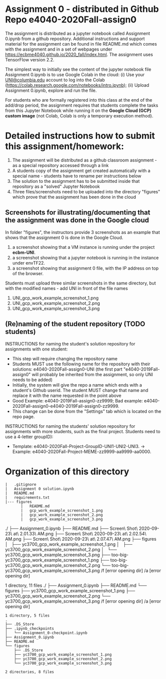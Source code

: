 
# Assignment 0 - distributed in Github Repo e4040-2020Fall-assign0
The assignment is distributed as a jupyter notebook called Assignment 0.ipynb from a github repository. Additional instructions and support material for the assignment can be found in file README.md which comes with the assignment and in a set of webpages under https://ecbme4040.github.io/2020_fall/index.html. The assignment uses TensorFlow version 2.2.

The simplest way to initially see the content of the jupyter notebook file Assignment 0.ipynb is to use Google Colab in the cloud: (i) Use your UNI@columbia.edu account to log into the Colab (https://colab.research.google.com/notebooks/intro.ipynb); (ii) Upload Assignment 0.ipynb, explore and run the file.

For students who are formally registered into this class at the end of the add/drop period, the assignment requires that students complete the tasks from this Jupyter Notebook while running it on the **Google Cloud (GCP) custom image** (not Colab, Colab is only a temporary execution method).

# Detailed instructions how to submit this assignment/homework:
1. The assignment will be distributed as a github classroom assignment - as a special repository accessed through a link
2. A students copy of the assignment get created automatically with a special name - students have to rename per instructions below
3. The solution to the assignment has to be submitted inside that repository as a "solved" Jupyter Notebook
4. Three files/screenshots need to be uploaded into the directory "figures" which prove that the assignment has been done in the cloud


## Screenshots for illustrating/documenting that the assignment was done in the Google cloud
In folder "figures", the instructors provide 3 screenshots as an example that shows that the assignment 0 is done in the Google Cloud.<br>
1. a screenshot showing that a VM instance is running under the project **ecbm-UNI**.
2. a screenshot showing that a jupyter notebook is running in the instance under envTF22.
3. a screenshot showing that assignment 0 file, with the IP address on top of the browser.


Students must upload three similar screenshots in the same directory, but with the modified names - add UNI in front of the file names
1. UNI_gcp_work_example_screenshot_1.png
2. UNI_gcp_work_example_screenshot_2.png
3. UNI_gcp_work_example_screenshot_3.png

## (Re)naming of the student repository (TODO students) 
INSTRUCTIONS for naming the student's solution repository for assignments with one student:
* This step will require changing the repository name
* Students MUST use the following name for the repository with their solutions: e4040-2020Fall-assign0-UNI (the first part "e4040-2019Fall-assign0" will probably be inherited from the assignment, so only UNI needs to be added) 
* Initially, the system will give the repo a name which ends with a  student's Github userid. The student MUST change that name and replace it with the name requested in the point above
* Good Example: e4040-2019Fall-assign0-zz9999;   Bad example: e4040-2020Fall-assign0-e4040-2019Fall-assign0-zz9999.
* This change can be done from the "Settings" tab which is located on the repo page.

INSTRUCTIONS for naming the students' solution repository for assignments with more students, such as the final project. Students need to use a 4-letter groupID): 
* Template: e4040-2020Fall-Project-GroupID-UNI1-UNI2-UNI3. -> Example: e4040-2020Fall-Project-MEME-zz9999-aa9999-aa0000.


# Organization of this directory

```            
|   .gitignore
|   Assignment 0 solution.ipynb
|   README.md
|   requirements.txt
|--- figures
       |   README.md
       |   gcp_work_example_screenshot_1.png
       |   gcp_work_example_screenshot_2.png
       |   gcp_work_example_screenshot_3.png
```
./
├── Assignment_0.ipynb
├── README.md
├── Screen\ Shot\ 2020-09-23\ at\ 2.01.33\ AM.png
├── Screen\ Shot\ 2020-09-23\ at\ 2.02.54\ AM.png
├── Screen\ Shot\ 2020-09-23\ at\ 2.07.47\ AM.png
├── figures
│   ├── yc3700_gcp_work_example_screenshot_1.png
│   ├── yc3700_gcp_work_example_screenshot_2.png
│   └── yc3700_gcp_work_example_screenshot_3.png
├── too-big-yc3700_gcp_work_example_screenshot_1.png
├── too-big-yc3700_gcp_work_example_screenshot_2.png
└── too-big-yc3700_gcp_work_example_screenshot_3.png
/f [error opening dir]
/a [error opening dir]

1 directory, 11 files
./
├── Assignment_0.ipynb
├── README.md
└── figures
    ├── yc3700_gcp_work_example_screenshot_1.png
    ├── yc3700_gcp_work_example_screenshot_2.png
    └── yc3700_gcp_work_example_screenshot_3.png
/f [error opening dir]
/a [error opening dir]

``` 
1 directory, 5 files
.
├── .DS_Store
├── .ipynb_checkpoints
│   └── Assignment_0-checkpoint.ipynb
├── Assignment_0.ipynb
├── README.md
└── figures
    ├── .DS_Store
    ├── yc3700_gcp_work_example_screenshot_1.png
    ├── yc3700_gcp_work_example_screenshot_2.png
    └── yc3700_gcp_work_example_screenshot_3.png

2 directories, 8 files
``` 

